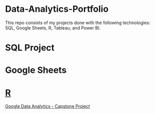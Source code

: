 # Data-Analytics-Portfolio
This repo consists of my projects done with the following technologies: SQL, Google Sheets, R, Tableau, and Power BI.

# SQL Project


# Google Sheets


# [R](https://github.com/ShaunJPartridge/Data-Analytics-Portfolio/tree/main/R)
[Google Data Analytics - Capstone Project](https://github.com/ShaunJPartridge/Data-Analytics-Portfolio/tree/main/R/Google%20Data%20Analytics%20-%20Capstone%20Project)
